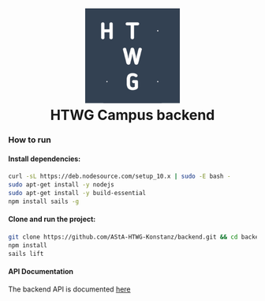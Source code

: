 <h1 align="center">
  <img src="./assets/images/icon_square.png" height="192" width="192"/><br>
  HTWG Campus backend
</h1>

### How  to run

#### Install dependencies:

```sh
curl -sL https://deb.nodesource.com/setup_10.x | sudo -E bash -
sudo apt-get install -y nodejs
sudo apt-get install -y build-essential
npm install sails -g
```

#### Clone and run the project:

```sh
git clone https://github.com/AStA-HTWG-Konstanz/backend.git && cd backend
npm install
sails lift
```

#### API Documentation
The backend API is documented <a target="_blank" rel="noopener noreferrer" href='https://asta-htwg-konstanz.github.io/api-docs/'> here</a>
